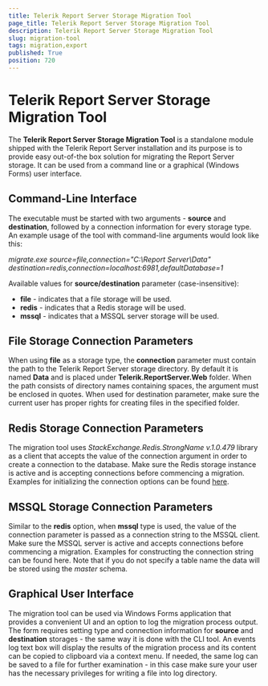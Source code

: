 ```yaml
---
title: Telerik Report Server Storage Migration Tool
page_title: Telerik Report Server Storage Migration Tool
description: Telerik Report Server Storage Migration Tool
slug: migration-tool
tags: migration,export
published: True
position: 720
---
```


# Telerik Report Server Storage Migration Tool



The **Telerik Report Server Storage Migration Tool** is a standalone module shipped with the Telerik Report Server installation and its purpose is to provide easy out-of-the box solution for migrating the Report Server storage. It can be used from a command line or a graphical (Windows Forms) user interface. 

Command-Line Interface
----------------------

The executable must be started with two arguments - **source** and **destination**, followed by a connection information for every storage type. An example usage of the tool with command-line arguments would look like this:

*migrate.exe source=file,connection="C:\Report Server\Data" destination=redis,connection=localhost:6981,defaultDatabase=1*

Available values for **source/destination** parameter (case-insensitive): 
-	**file** - indicates that a file storage will be used.
-	**redis** - indicates that a Redis storage will be used.
-	**mssql** - indicates that a MSSQL server storage will be used.


File Storage Connection Parameters
----------------------------------

When using **file** as a storage type, the **connection** parameter must contain the path to the Telerik Report Server storage directory. By default it is named **Data** and is placed under **Telerik.ReportServer.Web** folder. When the path consists of directory names containing spaces, the argument must be enclosed in quotes. When used for destination parameter, make sure the current user has proper rights for creating files in the specified folder.


Redis Storage Connection Parameters
-----------------------------------

The migration tool uses *StackExchange.Redis.StrongName v.1.0.479* library as a client that accepts the value of the connection argument in order to create a connection to the database. Make sure the Redis storage instance is active and is accepting connections before commencing a migration. Examples for initializing the connection options can be found [here](https://github.com/StackExchange/StackExchange.Redis/blob/c6d8aec280722d83ed78b11e7b70d6d43b16ec98/Docs/Configuration.md).


MSSQL Storage Connection Parameters
-----------------------------------

Similar to the **redis** option, when  **mssql** type is used, the value of the connection parameter is passed as a connection string to the MSSQL client. Make sure the MSSQL server is active and accepts connections before commencing a migration. Examples for constructing the connection string can be found here. Note that if you do not specify a table name the data will be stored using the *master* schema.

Graphical User Interface
------------------------

The migration tool can be used via Windows Forms application that provides a convenient UI and an option to log the migration process output. The form requires setting type and connection information for **source** and **destination** storages - the same way it is done with the CLI tool. An events log text box will display the results of the migration process and its content can be copied to clipboard via a context menu. If needed, the same log can be saved to a file for further examination - in this case make sure your user has the necessary privileges for writing a file into log directory.
